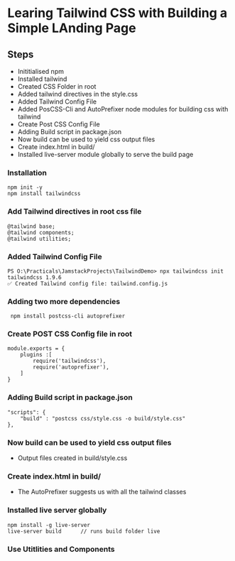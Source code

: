 
# Learing Tailwind CSS with Building a Simple LAnding Page

## Steps 

- Inititialised npm
- Installed tailwind
- Created CSS Folder in root 
- Added tailwind directives in the style.css
- Added Tailwind Config File
- Added PosCSS-Cli and AutoPrefixer node modules for building css with tailwind
- Create Post CSS Config File
- Adding Build script in package.json
- Now build can be used to yield css output files
- Create index.html in build/
- Installed live-server module globally to serve the build page

### Installation

    npm init -y
    npm install tailwindcss

### Add Tailwind directives in root css file 

    @tailwind base;
    @tailwind components;
    @tailwind utilities;

### Added Tailwind Config File
    PS O:\Practicals\JamstackProjects\TailwindDemo> npx tailwindcss init
    tailwindcss 1.9.6
    ✅ Created Tailwind config file: tailwind.config.js


### Adding two more dependencies
     npm install postcss-cli autoprefixer

### Create POST CSS Config file in root
    module.exports = {
        plugins :[
            require('tailwindcss'),
            require('autoprefixer'),
        ]
    }

### Adding Build script in package.json
    "scripts": {
        "build" : "postcss css/style.css -o build/style.css"
    },

### Now build can be used to yield css output files
- Output files created in build/style.css

### Create index.html in build/
- The AutoPrefixer suggests us with all the tailwind classes
  
### Installed live server globally
    npm install -g live-server
    live-server build      // runs build folder live

### Use Utitlities and Components 
